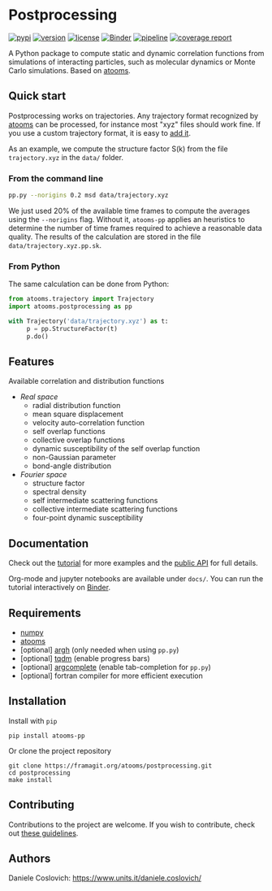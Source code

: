 # Postprocessing

[![pypi](https://img.shields.io/pypi/v/atooms-pp.svg)](https://pypi.python.org/pypi/atooms-pp/)
[![version](https://img.shields.io/pypi/pyversions/atooms-pp.svg)](https://pypi.python.org/pypi/atooms-pp/)
[![license](https://img.shields.io/pypi/l/atooms-pp.svg)](https://en.wikipedia.org/wiki/GNU_General_Public_License)
[![Binder](https://mybinder.org/badge_logo.svg)](https://mybinder.org/v2/git/https%3A%2F%2Fframagit.org%2Fatooms%2Fpostprocessing/HEAD?labpath=docs%2Findex.ipynb)
[![pipeline](https://framagit.org/atooms/postprocessing/badges/master/pipeline.svg)](https://framagit.org/atooms/postprocessing/badges/master/pipeline.svg)
[![coverage report](https://framagit.org/atooms/postprocessing/badges/master/coverage.svg)](https://framagit.org/atooms/postprocessing/-/commits/master)

A Python package to compute static and dynamic correlation functions from simulations of interacting particles, such as molecular dynamics or Monte Carlo simulations. Based on [atooms](https://framagit.org/atooms/atooms).

## Quick start

Postprocessing works on trajectories. Any trajectory format recognized by
[atooms](https://framagit.org/atooms/atooms.git) can be processed, for instance most "xyz" files
should work fine. If you use a custom trajectory format, it is easy to [add it](https://atooms.frama.io/atooms/).

As an example, we compute the structure factor S(k) from the file `trajectory.xyz` in the `data/` folder.

### From the command line

```sh
pp.py --norigins 0.2 msd data/trajectory.xyz
```
We just used 20% of the available time frames to compute the averages using the `--norigins` flag. Without it, `atooms-pp` applies an heuristics to determine the number of time frames required to achieve a reasonable data quality. The results of the calculation are stored in the file `data/trajectory.xyz.pp.sk`. 

### From Python

The same calculation can be done from Python:

```python
from atooms.trajectory import Trajectory
import atooms.postprocessing as pp

with Trajectory('data/trajectory.xyz') as t:
     p = pp.StructureFactor(t)
     p.do()
```

## Features

Available correlation and distribution functions

- *Real space*
  - radial distribution function
  - mean square displacement
  - velocity auto-correlation function
  - self overlap functions
  - collective overlap functions
  - dynamic susceptibility of the self overlap function
  - non-Gaussian parameter
  - bond-angle distribution
- *Fourier space*
  - structure factor
  - spectral density
  - self intermediate scattering functions
  - collective intermediate scattering functions
  - four-point dynamic susceptibility

## Documentation

Check out the [tutorial](https://atooms.frama.io/postprocessing/tutorial) for more examples and the [public API](https://atooms.frama.io/postprocessing/api/postprocessing) for full details.

Org-mode and jupyter notebooks are available under `docs/`. You can run the tutorial interactively on [Binder]( https://mybinder.org/v2/git/https%3A%2F%2Fframagit.org%2Fatooms%2Fpostprocessing/HEAD?labpath=docs%2Findex.ipynb).

## Requirements

- [numpy](https://pypi.org/project/numpy/)
- [atooms](https://framagit.org/atooms/postprocessing.git)
- [optional] [argh](https://pypi.org/project/argh/) (only needed when using `pp.py`)
- [optional] [tqdm](https://pypi.org/project/tqdm/) (enable progress bars)
- [optional] [argcomplete](https://pypi.org/project/argcomplete/) (enable tab-completion for `pp.py`)
- [optional] fortran compiler for more efficient execution

## Installation

Install with `pip`
```
pip install atooms-pp
```

Or clone the project repository
```
git clone https://framagit.org/atooms/postprocessing.git
cd postprocessing
make install
```

## Contributing

Contributions to the project are welcome. If you wish to contribute, check out [these guidelines](https://framagit.org/atooms/atooms/-/blob/master/CONTRIBUTING.md).

## Authors

Daniele Coslovich: https://www.units.it/daniele.coslovich/
